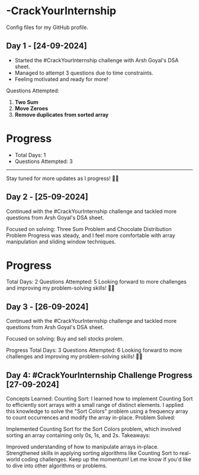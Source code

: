 # -CrackYourInternship
Config files for my GitHub profile.
## Day 1 - [24-09-2024]
- Started the #CrackYourInternship challenge with Arsh Goyal's DSA sheet.
- Managed to attempt 3 questions due to time constraints.
- Feeling motivated and ready for more!

Questions Attempted:
1. **Two Sum**
2. **Move Zeroes**
3. **Remove duplicates from sorted array**

# Progress
- Total Days: 1
- Questions Attempted: 3

---

Stay tuned for more updates as I progress! 💪🚀

## Day 2 - [25-09-2024]

Continued with the #CrackYourInternship challenge and tackled more questions from Arsh Goyal's DSA sheet.

Focused on solving:
Three Sum Problem and
Chocolate Distribution Problem
Progress was steady, and I feel more comfortable with array manipulation and sliding window techniques.

# Progress
Total Days: 2
Questions Attempted: 5
Looking forward to more challenges and improving my problem-solving skills! 💪🚀

## Day 3 - [26-09-2024]
Continued with the #CrackYourInternship challenge and tackled more questions from Arsh Goyal's DSA sheet.

Focused on solving: Buy and sell stocks prolem.

Progress
Total Days: 3 Questions Attempted: 6 Looking forward to more challenges and improving my problem-solving skills! 💪🚀

## Day 4: #CrackYourInternship Challenge Progress [27-09-2024]

Concepts Learned:
Counting Sort: I learned how to implement Counting Sort to efficiently sort arrays with a small range of distinct elements. I applied this knowledge to solve the "Sort Colors" problem using a frequency array to count occurrences and modify the array in-place.
Problem Solved:

Implemented Counting Sort for the Sort Colors problem, which involved sorting an array containing only 0s, 1s, and 2s.
Takeaways:

Improved understanding of how to manipulate arrays in-place.
Strengthened skills in applying sorting algorithms like Counting Sort to real-world coding challenges.
Keep up the momentum! Let me know if you'd like to dive into other algorithms or problems.
